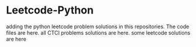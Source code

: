 # Leetcode-Python
adding the python leetcode problem solutions in this repositories. 
The code files are here.
all CTCI problems solutions are here.
some leetcode solutions are here























































































































